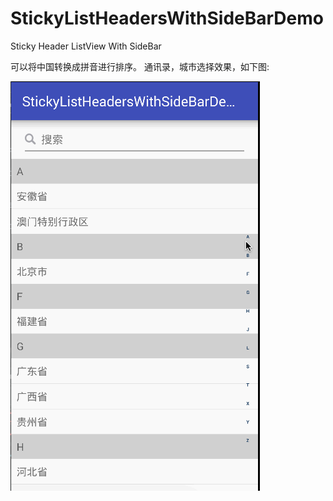 # StickyListHeadersWithSideBarDemo
Sticky Header ListView With SideBar

可以将中国转换成拼音进行排序。
通讯录，城市选择效果，如下图:


![image](https://github.com/freddy24/StickyListHeadersWithSideBarDemo/blob/master/stickydemo.gif)
